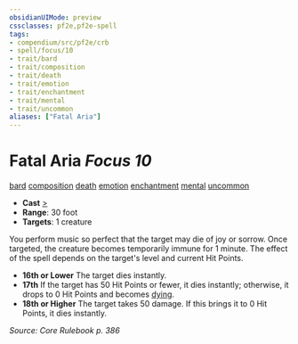 ```yaml
---
obsidianUIMode: preview
cssclasses: pf2e,pf2e-spell
tags:
- compendium/src/pf2e/crb
- spell/focus/10
- trait/bard
- trait/composition
- trait/death
- trait/emotion
- trait/enchantment
- trait/mental
- trait/uncommon
aliases: ["Fatal Aria"]
---
```

# Fatal Aria *Focus 10*   
[bard](rules/traits/bard.md "Bard Class Trait")  [composition](rules/traits/composition.md "Composition Spell Trait")  [death](rules/traits/death.md "Death Effect Trait")  [emotion](rules/traits/emotion.md "Emotion Effect Trait")  [enchantment](rules/traits/enchantment.md "Enchantment School Trait")  [mental](rules/traits/mental.md "Mental Effect Trait")  [uncommon](rules/traits/uncommon.md "Uncommon Rarity Trait")  

- **Cast** [>](rules/core-rulebook/chapter-9-playing-the-game.md#Actions "Single Action") 
- **Range**: 30 foot
- **Targets**: 1 creature

You perform music so perfect that the target may die of joy or sorrow. Once targeted, the creature becomes temporarily immune for 1 minute. The effect of the spell depends on the target's level and current Hit Points.

- **16th or Lower** The target dies instantly.
- **17th** If the target has 50 Hit Points or fewer, it dies instantly; otherwise, it drops to 0 Hit Points and becomes [dying](rules/conditions.md#Dying).
- **18th or Higher** The target takes 50 damage. If this brings it to 0 Hit Points, it dies instantly.

*Source: Core Rulebook p. 386*
